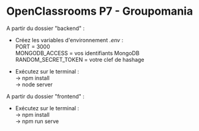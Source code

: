 # OpenClassrooms P7 - Groupomania


A partir du dossier "backend" :  

* Créez les variables d'environnement *.env* :  
PORT = 3000  
MONGODB_ACCESS = vos identifiants MongoDB  
RANDOM_SECRET_TOKEN = votre clef de hashage  


* Exécutez sur le terminal :  
-> npm install  
-> node server  


A partir du dossier "frontend" :  

* Exécutez sur le terminal :  
-> npm install  
-> npm run serve  
